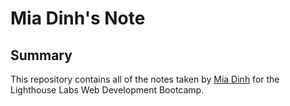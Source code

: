 # Mia Dinh's Note


## Summary
This repository contains all of the notes taken by [Mia Dinh](https://github.com/miadinh38) for the Lighthouse Labs Web Development Bootcamp.



